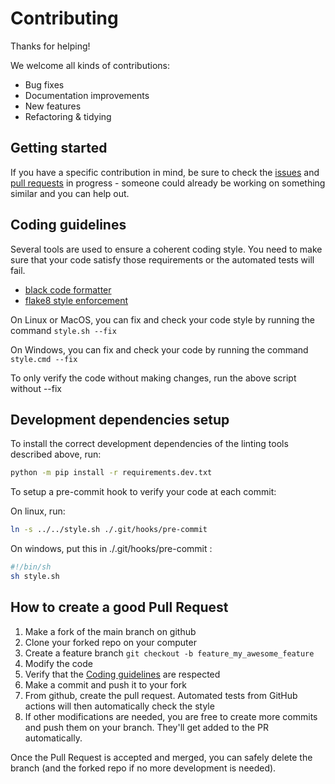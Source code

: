 # Contributing

Thanks for helping!

We welcome all kinds of contributions:

- Bug fixes
- Documentation improvements
- New features
- Refactoring & tidying


## Getting started

If you have a specific contribution in mind, be sure to check the
[issues](https://github.com/Haidra-Org/AI-Horde-Worker/issues)
and [pull requests](https://github.com/Haidra-Org/AI-Horde-Worker/pulls)
in progress - someone could already be working on something similar
and you can help out.


## Coding guidelines

Several tools are used to ensure a coherent coding style.
You need to make sure that your code satisfy those requirements
or the automated tests will fail.

- [black code formatter](https://github.com/psf/black)
- [flake8 style enforcement](https://flake8.pycqa.org/en/latest/index.html)


On Linux or MacOS, you can fix and check your code style by running
the command `style.sh --fix`

On Windows, you can fix and check your code by running
the command `style.cmd --fix`

To only verify the code without making changes, run the above script without --fix

## Development dependencies setup

To install the correct development dependencies of the linting
tools described above, run:

```sh
python -m pip install -r requirements.dev.txt
```

To setup a pre-commit hook to verify your code at each commit:

On linux, run:
```sh
ln -s ../../style.sh ./.git/hooks/pre-commit
```

On windows, put this in ./.git/hooks/pre-commit :
```sh
#!/bin/sh
sh style.sh
```

## How to create a good Pull Request

1. Make a fork of the main branch on github
2. Clone your forked repo on your computer
3. Create a feature branch `git checkout -b feature_my_awesome_feature`
4. Modify the code
5. Verify that the [Coding guidelines](#coding-guidelines) are respected
6. Make a commit and push it to your fork
7. From github, create the pull request. Automated tests from GitHub actions
will then automatically check the style
8. If other modifications are needed, you are free to create more commits and
push them on your branch. They'll get added to the PR automatically.

Once the Pull Request is accepted and merged, you can safely
delete the branch (and the forked repo if no more development is needed).
